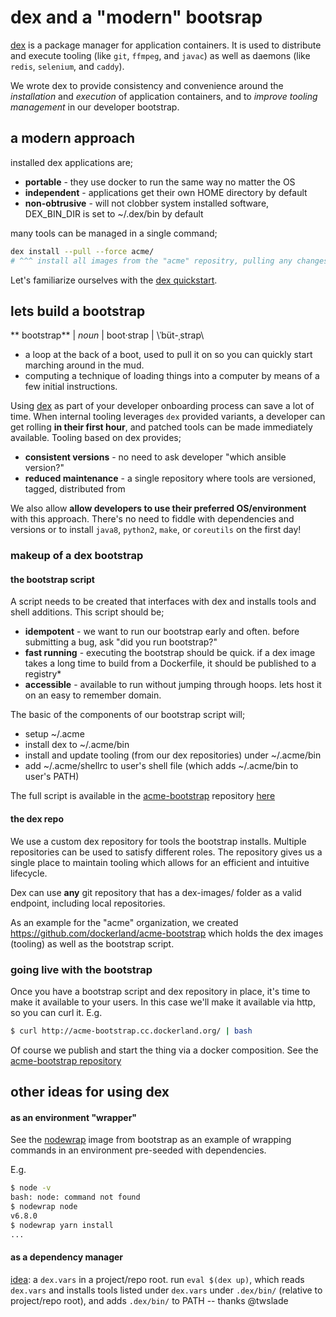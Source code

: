 # dex and a "modern" bootsrap

[dex](https://github.com/dockerland/dex) is a package manager for application containers. It is used to distribute and execute tooling (like `git`, `ffmpeg`, and `javac`) as well as daemons (like `redis`, `selenium`, and `caddy`).

We wrote dex to provide consistency and convenience around the _installation_ and _execution_ of application containers, and to  _improve tooling management_ in our developer bootstrap.


## a modern approach

installed dex applications are;
 * **portable** - they use docker to run the same way no matter the OS
 * **independent** - applications get their own HOME directory by default
 * **non-obtrusive** - will not clobber system installed software, DEX_BIN_DIR is set to ~/.dex/bin by default


many tools can be managed in a single command;
```sh
dex install --pull --force acme/
# ^^^ install all images from the "acme" repositry, pulling any changes first
```

Let's familiarize ourselves with the [dex quickstart](https://github.com/dockerland/dex#quickstart).

## lets build a bootstrap

** bootstrap** | _noun_ | boot·strap | \ˈbüt-ˌstrap\
* a loop at the back of a boot, used to pull it on so you can quickly start marching around in the mud.
* computing a technique of loading things into a computer by means of a few initial instructions.

Using [dex](https://github.com/dockerland/dex) as part of your developer onboarding process can save a lot of time. When internal tooling leverages `dex` provided variants, a developer can get rolling **in their first hour**, and patched tools can be made immediately available. Tooling based on dex provides;
* **consistent versions** - no need to ask developer "which ansible version?"
* **reduced maintenance** - a single repository where tools are versioned, tagged, distributed from

We also allow **allow developers to use their preferred OS/environment** with this approach. There's no need to fiddle with dependencies and versions or to install `java8`, `python2`, `make`, or `coreutils` on the first day!

### makeup of a dex bootstrap

#### the bootstrap script

A script needs to be created that interfaces with dex and installs tools and shell additions. This script should be;
  * **idempotent** - we want to run our bootstrap early and often. before submitting a bug, ask "did you run bootstrap?"
  * **fast running** - executing the bootstrap should be quick. if a dex image takes a long time to build from a Dockerfile, it should be published to a registry*
  * **accessible** - available to run without jumping through hoops. lets host it on an easy to remember domain.

The basic of the components of our bootstrap script will;
  * setup ~/.acme
  * install dex to ~/.acme/bin
  * install and update tooling (from our dex repositories) under ~/.acme/bin
  * add ~/.acme/shellrc to user's shell file (which adds ~/.acme/bin to user's PATH)

The full script is available in the [acme-bootstrap](https://github.com/dockerland/acme-bootstrap) repository [here](https://github.com/dockerland/acme-bootstrap/blob/master/acme-bootstrap)


#### the dex repo

We use a custom dex repository for tools the bootstrap installs. Multiple repositories can be used to satisfy different roles. The repository gives us a single place to maintain tooling which allows for an efficient and intuitive lifecycle.

Dex can use **any** git repository that has a dex-images/ folder as a valid endpoint, including local repositories.

As an example for the "acme" organization, we created https://github.com/dockerland/acme-bootstrap which holds the dex images (tooling) as well as the bootstrap script.


### going live with the bootstrap

Once you have a bootstrap script and dex repository in place, it's time to make it available to your users. In this case we'll make it available via http, so you can curl it. E.g.

```sh
$ curl http://acme-bootstrap.cc.dockerland.org/ | bash
```

Of course we publish and start the thing via a docker composition. See the [acme-bootstrap repository](https://github.com/dockerland/acme-bootstrap)

## other ideas for using dex

#### as an environment "wrapper"

See the [nodewrap](https://github.com/dockerland/acme-bootstrap/tree/master/dex-images/nodewrap) image from bootstrap as an example of wrapping commands in an environment pre-seeded with dependencies.

E.g.

```sh
$ node -v
bash: node: command not found
$ nodewrap node
v6.8.0
$ nodewrap yarn install
...
```

#### as a dependency manager

[idea](https://github.com/dockerland/dex/issues/51): a `dex.vars` in a project/repo root. run `eval $(dex up)`, which reads `dex.vars` and installs tools listed under `dex.vars` under `.dex/bin/` (relative to project/repo root), and adds `.dex/bin/` to PATH -- thanks @twslade
